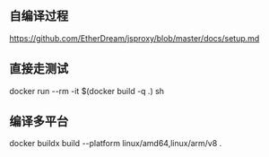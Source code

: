 ## 自编译过程

https://github.com/EtherDream/jsproxy/blob/master/docs/setup.md

## 直接走测试

docker run --rm -it $(docker build -q .) sh


## 编译多平台

docker buildx build --platform linux/amd64,linux/arm/v8 .
